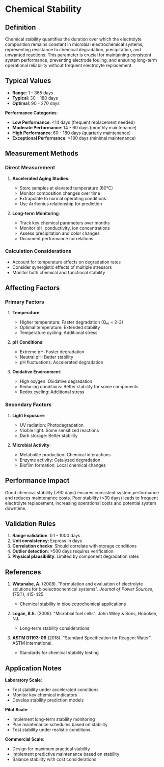 <!--
Parameter ID: chemical_stability
Category: chemical
Generated: 2025-01-16T11:18:00.000Z
-->

# Chemical Stability

## Definition

Chemical stability quantifies the duration over which the electrolyte
composition remains constant in microbial electrochemical systems, representing
resistance to chemical degradation, precipitation, and unwanted reactions. This
parameter is crucial for maintaining consistent system performance, preventing
electrode fouling, and ensuring long-term operational reliability without
frequent electrolyte replacement.

## Typical Values

- **Range**: 1 - 365 days
- **Typical**: 30 - 180 days
- **Optimal**: 90 - 270 days

**Performance Categories**:

- **Low Performance**: <14 days (frequent replacement needed)
- **Moderate Performance**: 14 - 60 days (monthly maintenance)
- **High Performance**: 60 - 180 days (quarterly maintenance)
- **Exceptional Performance**: >180 days (minimal maintenance)

## Measurement Methods

### Direct Measurement

1. **Accelerated Aging Studies**:

   - Store samples at elevated temperature (60°C)
   - Monitor composition changes over time
   - Extrapolate to normal operating conditions
   - Use Arrhenius relationship for prediction

2. **Long-term Monitoring**:
   - Track key chemical parameters over months
   - Monitor pH, conductivity, ion concentrations
   - Assess precipitation and color changes
   - Document performance correlations

### Calculation Considerations

- Account for temperature effects on degradation rates
- Consider synergistic effects of multiple stressors
- Monitor both chemical and functional stability

## Affecting Factors

### Primary Factors

1. **Temperature**:

   - Higher temperature: Faster degradation (Q₁₀ = 2-3)
   - Optimal temperature: Extended stability
   - Temperature cycling: Additional stress

2. **pH Conditions**:

   - Extreme pH: Faster degradation
   - Neutral pH: Better stability
   - pH fluctuations: Accelerated degradation

3. **Oxidative Environment**:
   - High oxygen: Oxidative degradation
   - Reducing conditions: Better stability for some components
   - Redox cycling: Additional stress

### Secondary Factors

1. **Light Exposure**:

   - UV radiation: Photodegradation
   - Visible light: Some sensitized reactions
   - Dark storage: Better stability

2. **Microbial Activity**:
   - Metabolite production: Chemical interactions
   - Enzyme activity: Catalyzed degradation
   - Biofilm formation: Local chemical changes

## Performance Impact

Good chemical stability (>90 days) ensures consistent system performance and
reduces maintenance costs. Poor stability (<30 days) leads to frequent
electrolyte replacement, increasing operational costs and potential system
downtime.

## Validation Rules

1. **Range validation**: 0.1 - 1000 days
2. **Unit consistency**: Express in days
3. **Correlation checks**: Should correlate with storage conditions
4. **Outlier detection**: >500 days requires verification
5. **Physical plausibility**: Limited by component degradation rates

## References

1. **Watanabe, A.** (2008). "Formulation and evaluation of electrolyte solutions
   for bioelectrochemical systems". _Journal of Power Sources_, 175(1), 415-425.

   - Chemical stability in bioelectrochemical applications

2. **Logan, B.E.** (2008). "Microbial fuel cells". John Wiley & Sons, Hoboken,
   NJ.

   - Long-term stability considerations

3. **ASTM D1193-06** (2018). "Standard Specification for Reagent Water". ASTM
   International.
   - Standards for chemical stability testing

## Application Notes

**Laboratory Scale**:

- Test stability under accelerated conditions
- Monitor key chemical indicators
- Develop stability prediction models

**Pilot Scale**:

- Implement long-term stability monitoring
- Plan maintenance schedules based on stability
- Test stability under realistic conditions

**Commercial Scale**:

- Design for maximum practical stability
- Implement predictive maintenance based on stability
- Balance stability with cost considerations
